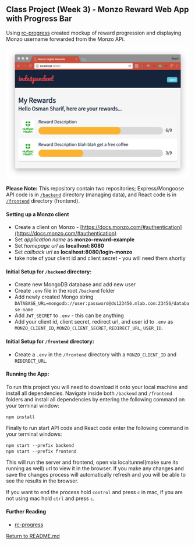 ## Class Project (Week 3) - Monzo Reward Web App with Progress Bar
Using [rc-progress](http://react-component.github.io/progress/) created mockup of reward progression and displaying Monzo username forwarded from the Monzo APi.

![Monzo Reward](./monzoReward.png)

<b>Please Note:</b>
This repository contain two repositories; Express/Mongoose API code is in [`/backend`](./backend/README.md) directory (managing data), and React code is in [`/frontend`](./frontend/README.md) directory (frontend).

#### Setting up a Monzo client
- Create a client on Monzo - [https://docs.monzo.com/#authentication](https://docs.monzo.com/#authentication)
- Set *application name* as **monzo-reward-example**
- Set *homepage url* as **localhost:8080**
- Set *callback url* as **localhost:8080/login-monzo**
- take note of your client id and client secret - you will need them shortly

#### Initial Setup for `/backend` directory:
- Create new MongoDB database and add new user
- Create `.env` file in the root `/backend` folder
- Add newly created Mongo string `DATABASE_URL=mongodb://user:password@ds123456.mlab.com:23456/database-name`
- Add `JWT_SECRET` to `.env` - this can be anything
- Add your client id, client secret, redirect url, and user id to `.env` as `MONZO_CLIENT_ID`, `MONZO_CLIENT_SECRET`, `REDIRECT_URL`, `USER_ID`.

#### Initial Setup for `/frontend` directory:
- Create a `.env` in the `/frontend` directory with a `MONZO_CLIENT_ID` and `REDIRECT_URL`.

#### Running the App:
To run this project you will need to download it onto your local machine and install all dependencies.
Navigate inside both `/backend` and `/frontend` folders and install all dependencies by entering the following command on your terminal window:
```
npm install
```
Finally to run start API code and React code enter the following command in your terminal windows:
```
npm start --prefix backend
npm start --prefix frontend
```
This will run the server and frontend, open via localtunnel(make sure its running as well) url to view it in the browser. If you make any changes and save the changes process will automatically refresh and you will be able to see the results in the browser.

If you want to end the process hold `control` and press `c` in mac, if you are not using mac hold `ctrl` and press `c`.

#### Further Reading
- [rc-progress](http://react-component.github.io/progress/)

[Return to README.md](../README.md)
